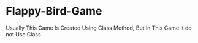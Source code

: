 # Flappy-Bird-Game
Usually This Game Is Created Using Class Method, But in This Game it do not Use Class 
